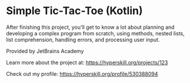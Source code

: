 # Simple Tic-Tac-Toe (Kotlin)

After finishing this project, you'll get to know a lot about planning and developing a complex program from scratch, using methods, nested lists, list comprehension, handling errors, and processing user input.

Provided by JetBrains Academy

Learn more about the project at:
https://hyperskill.org/projects/123

Check out my profile: https://hyperskill.org/profile/530388094

